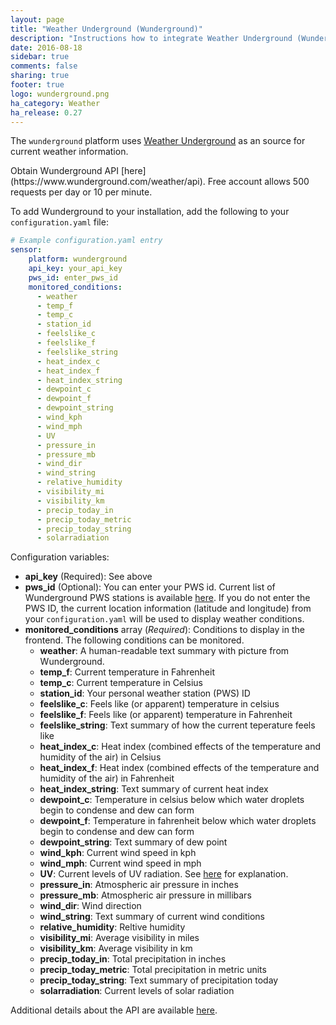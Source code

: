 ```yaml
---
layout: page
title: "Weather Underground (Wunderground)"
description: "Instructions how to integrate Weather Underground (Wunderground) Weather within Home Assistant."
date: 2016-08-18
sidebar: true
comments: false
sharing: true
footer: true
logo: wunderground.png
ha_category: Weather
ha_release: 0.27
---
```



The `wunderground` platform uses [Weather Underground](http://www.wunderground.com) as an source for current weather information. 

<p class='note warning'>
Obtain Wunderground API [here](https://www.wunderground.com/weather/api). Free account allows 500 requests per day or 10 per minute.
</p>

To add Wunderground to your installation, add the following to your `configuration.yaml` file:

```yaml
# Example configuration.yaml entry
sensor:
    platform: wunderground
    api_key: your_api_key
    pws_id: enter_pws_id
    monitored_conditions:
      - weather
      - temp_f
      - temp_c
      - station_id
      - feelslike_c
      - feelslike_f
      - feelslike_string
      - heat_index_c
      - heat_index_f
      - heat_index_string
      - dewpoint_c
      - dewpoint_f
      - dewpoint_string
      - wind_kph
      - wind_mph
      - UV
      - pressure_in
      - pressure_mb
      - wind_dir
      - wind_string
      - relative_humidity
      - visibility_mi
      - visibility_km
      - precip_today_in
      - precip_today_metric
      - precip_today_string
      - solarradiation

```

Configuration variables:
- **api_key** (Required): See above
- **pws_id** (Optional): You can enter your PWS id. Current list of Wunderground PWS stations is available [here](https://www.wunderground.com/weatherstation/ListStations.asp). If you do not enter the PWS ID, the current location information (latitude and longitude) from your `configuration.yaml` will be used to display weather conditions. 
- **monitored_conditions** array (*Required*): Conditions to display in the frontend. The following conditions can be monitored.
  - **weather**: A human-readable text summary with picture from Wunderground.
  - **temp_f**: Current temperature in Fahrenheit
  - **temp_c**: Current temperature in Celsius
  - **station_id**: Your personal weather station (PWS) ID
  - **feelslike_c**: Feels like (or apparent) temperature in celsius
  - **feelslike_f**: Feels like (or apparent) temperature in Fahrenheit
  - **feelslike_string**: Text summary of how the current teperature feels like
  - **heat_index_c**: Heat index (combined effects of the temperature and humidity of the air) in Celsius
  - **heat_index_f**: Heat index (combined effects of the temperature and humidity of the air) in Fahrenheit
  - **heat_index_string**: Text summary of current heat index
  - **dewpoint_c**: Temperature in celsius below which water droplets begin to condense and dew can form
  - **dewpoint_f**: Temperature in fahrenheit below which water droplets begin to condense and dew can form
  - **dewpoint_string**: Text summary of dew point
  - **wind_kph**: Current wind speed in kph
  - **wind_mph**: Current wind speed in mph
  - **UV**: Current levels of UV radiation. See [here](https://www.wunderground.com/resources/health/uvindex.asp) for explanation.  
  - **pressure_in**: Atmospheric air pressure in inches
  - **pressure_mb**: Atmospheric air pressure in millibars
  - **wind_dir**: Wind direction
  - **wind_string**: Text summary of current wind conditions
  - **relative_humidity**: Reltive humidity
  - **visibility_mi**: Average visibility in miles
  - **visibility_km**: Average visibility in km
  - **precip_today_in**: Total precipitation in inches
  - **precip_today_metric**: Total precipitation in metric units
  - **precip_today_string**: Text summary of precipitation today
  - **solarradiation**: Current levels of solar radiation

Additional details about the API are available [here](https://www.wunderground.com/weather/api/d/docs).

